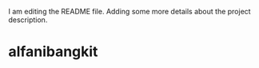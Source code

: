 I am editing the README file. Adding some more details about the project description.

# alfanibangkit
